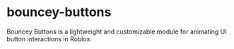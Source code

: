 # bouncey-buttons
Bouncey Buttons is a lightweight and customizable module for animating UI button interactions in Roblox.
